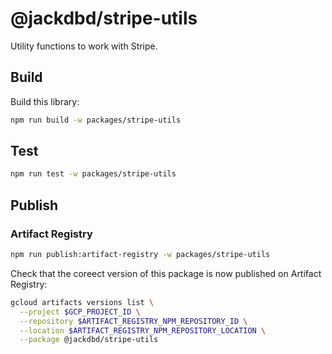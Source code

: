 # @jackdbd/stripe-utils

Utility functions to work with Stripe.

## Build

Build this library:

```sh
npm run build -w packages/stripe-utils
```

## Test

```sh
npm run test -w packages/stripe-utils
```

## Publish

### Artifact Registry

```sh
npm run publish:artifact-registry -w packages/stripe-utils
```

Check that the coreect version of this package is now published on Artifact Registry:

```sh
gcloud artifacts versions list \
  --project $GCP_PROJECT_ID \
  --repository $ARTIFACT_REGISTRY_NPM_REPOSITORY_ID \
  --location $ARTIFACT_REGISTRY_NPM_REPOSITORY_LOCATION \
  --package @jackdbd/stripe-utils
```
